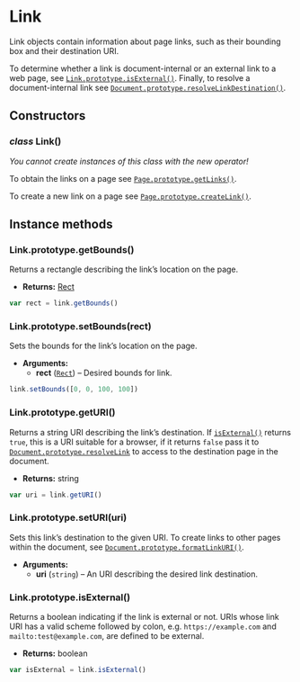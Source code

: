 # Link

Link objects contain information about page links, such as their bounding
box and their destination URI.

To determine whether a link is document-internal or an external link to a web page, see [`Link.prototype.isExternal()`](#Link.prototype.isExternal).
Finally, to resolve a document-internal link see [`Document.prototype.resolveLinkDestination()`](Document.md#Document.prototype.resolveLinkDestination).

## Constructors

### *class* Link()

*You cannot create instances of this class with the new operator!*

To obtain the links on a page see [`Page.prototype.getLinks()`](Page.md#Page.prototype.getLinks).

To create a new link on a page see [`Page.prototype.createLink()`](Page.md#Page.prototype.createLink).

## Instance methods

### Link.prototype.getBounds()

Returns a rectangle describing the link’s location on the page.

* **Returns:**
  [Rect](Rect.md)

```javascript
var rect = link.getBounds()
```

### Link.prototype.setBounds(rect)

Sets the bounds for the link’s location on the page.

* **Arguments:**
  * **rect** ([`Rect`](Rect.md#Rect)) – Desired bounds for link.

```javascript
link.setBounds([0, 0, 100, 100])
```

### Link.prototype.getURI()

Returns a string URI describing the link’s destination. If
[`isExternal()`](#Link.prototype.isExternal) returns `true`, this is a URI suitable for a
browser, if it returns `false` pass it to [`Document.prototype.resolveLink`](Document.md#Document.prototype.resolveLink) to access
to the destination page in the document.

* **Returns:**
  string

```javascript
var uri = link.getURI()
```

### Link.prototype.setURI(uri)

Sets this link’s destination to the given URI. To create links to other
pages within the document, see [`Document.prototype.formatLinkURI()`](Document.md#Document.prototype.formatLinkURI).

* **Arguments:**
  * **uri** (`string`) – An URI describing the desired link destination.

### Link.prototype.isExternal()

Returns a boolean indicating if the link is external or not. URIs whose
link URI has a valid scheme followed by colon, e.g.
`https://example.com` and `mailto:test@example.com`, are defined to
be external.

* **Returns:**
  boolean

```javascript
var isExternal = link.isExternal()
```
